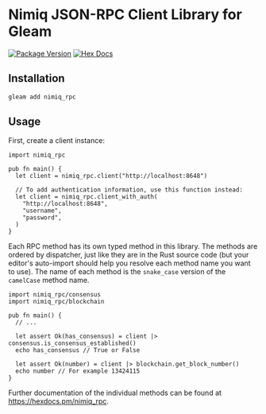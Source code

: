 # Nimiq JSON-RPC Client Library for Gleam

[![Package Version](https://img.shields.io/hexpm/v/nimiq_rpc)](https://hex.pm/packages/nimiq_rpc)
[![Hex Docs](https://img.shields.io/badge/hex-docs-ffaff3)](https://hexdocs.pm/nimiq_rpc/)

## Installation

```sh
gleam add nimiq_rpc
```

## Usage

First, create a client instance:

```gleam
import nimiq_rpc

pub fn main() {
  let client = nimiq_rpc.client("http://localhost:8648")

  // To add authentication information, use this function instead:
  let client = nimiq_rpc.client_with_auth(
    "http://localhost:8648",
    "username",
    "password",
  )
}
```

Each RPC method has its own typed method in this library. The methods are ordered by dispatcher, just like they are in the Rust source code (but your editor's auto-import should help you resolve each method name you want to use). The name of each method is the `snake_case` version of the `camelCase` method name.

```gleam
import nimiq_rpc/consensus
import nimiq_rpc/blockchain

pub fn main() {
  // ...

  let assert Ok(has_consensus) = client |> consensus.is_consensus_established()
  echo has_consensus // True or False

  let assert Ok(number) = client |> blockchain.get_block_number()
  echo number // For example 13424115
}
```

Further documentation of the individual methods can be found at <https://hexdocs.pm/nimiq_rpc>.
